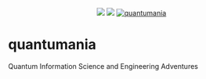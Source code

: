 <!-- Shields -->
<p align="center">
<a rel="license" href="http://creativecommons.org/licenses/by/"><img src="https://badgen.net/badge/License/ MIT/green"/></a>
<img src="https://badgen.net/badge/Last%20Update/October%202024/green" /> 
<a href="https://github.com/jullyanolino/quantumania" target="_blank">
  <img src="https://badgen.net/badge/jullyanolino/quantumania/purple"  alt="quantumania"/>
</a> 
</p> 


# quantumania
Quantum Information Science and Engineering Adventures
